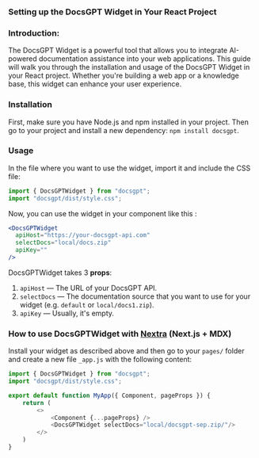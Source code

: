### Setting up the DocsGPT Widget in Your React Project

### Introduction:
The DocsGPT Widget is a powerful tool that allows you to integrate AI-powered documentation assistance into your web applications. This guide will walk you through the installation and usage of the DocsGPT Widget in your React project. Whether you're building a web app or a knowledge base, this widget can enhance your user experience.

### Installation
First, make sure you have Node.js and npm installed in your project. Then go to your project and install a new dependency: `npm install docsgpt`.

### Usage
In the file where you want to use the widget, import it and include the CSS file:
```js
import { DocsGPTWidget } from "docsgpt";
import "docsgpt/dist/style.css";
```


Now, you can use the widget in your component like this :
```jsx
<DocsGPTWidget
  apiHost="https://your-docsgpt-api.com"
  selectDocs="local/docs.zip"
  apiKey=""
/>
```
DocsGPTWidget takes 3 **props**:
1. `apiHost` — The URL of your DocsGPT API.
2. `selectDocs` — The documentation source that you want to use for your widget (e.g. `default` or `local/docs1.zip`).
3. `apiKey` — Usually, it's empty.

### How to use DocsGPTWidget with [Nextra](https://nextra.site/) (Next.js + MDX)
Install your widget as described above and then go to your `pages/` folder and create a new file `_app.js` with the following content:
```js
import { DocsGPTWidget } from "docsgpt";
import "docsgpt/dist/style.css";

export default function MyApp({ Component, pageProps }) {
    return (
        <>
            <Component {...pageProps} />
            <DocsGPTWidget selectDocs="local/docsgpt-sep.zip/"/>
        </>
    )
}
```  


